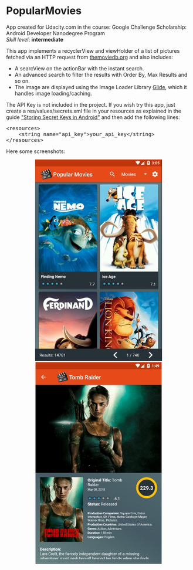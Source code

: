 # PopularMovies

<p>App created for Udacity.com in the course: Google Challenge Scholarship: Android Developer Nanodegree Program
<br>
<i>Skill level</i>: <b>intermediate</b></p>
<p>This app implements a recyclerView and viewHolder of a list of pictures fetched via an HTTP request from <a href="https://www.themoviedb.org/" rel="nofollow">themoviedb.org</a> 
and also includes: </p>
<ul>
<li>A searcView on the actionBar with the instant search.</li>
<li>An advanced search to filter the results with Order By, Max Results and so 
on.</li>
<li>The image are displayed using the Image Loader Library <a href="https://github.com/bumptech/glide">Glide</a>, which it handles image loading/caching.</li>

</ul>
<p>The API Key is not included in the project. If you wish try this app, just create a res/values/secrets.xml file in your resources as explained in the guide <a href="https://github.com/codepath/android_guides/wiki/Storing-Secret-Keys-in-Android">"Storing Secret Keys in Android"</a> and then add the following lines:</p>
<pre>
&lt;resources&gt;
    &lt;string name="api_key"&gt;your_api_key&lt;/string&gt;
&lt;/resources&gt;
</pre>

<p>Here some screenshots:</p>
<p align="center">
  <img src="2018-03-26_160615.jpg" height="550" style="max-width:100%;">
  <img src="2018-03-26_144938.jpg" height="550" style="max-width:100%;">
</p>

